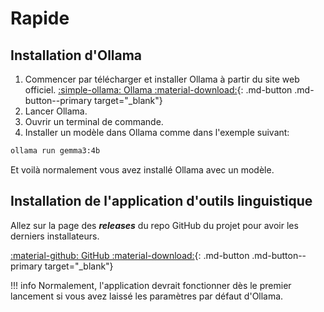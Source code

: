 # Rapide

## Installation d'Ollama

1. Commencer par télécharger et installer Ollama à partir du site web officiel. [:simple-ollama: Ollama
:material-download:](https://ollama.com/download){: .md-button .md-button--primary target="_blank"}
2. Lancer Ollama.
3. Ouvrir un terminal de commande.
4. Installer un modèle dans Ollama comme dans l'exemple suivant:
```sh title="Terminal"
ollama run gemma3:4b
```

Et voilà normalement vous avez installé Ollama avec un modèle.

## Installation de l'application d'outils linguistique

Allez sur la page des ***releases*** du repo GitHub du projet pour avoir les derniers installateurs.  

[:material-github: GitHub
:material-download:](https://github.com/ZaMeR12/outils-linguistique){: .md-button .md-button--primary target="_blank"}

!!! info 
    Normalement, l'application devrait fonctionner dès le premier lancement si vous avez laissé les paramètres par défaut d'Ollama.

